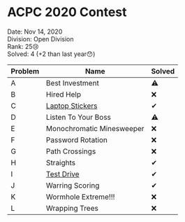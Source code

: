 
# ACPC 2020 Contest

Date: Nov 14, 2020  
Division: Open Division  
Rank: 25😢  
Solved: 4 (+2 than last year😯)

Problem | Name | Solved
--|--|--
A|Best Investment|⚠
B|Hired Help|❌
C|[Laptop Stickers](Problem-C/C.md)|✔
D|Listen To Your Boss|⚠
E|Monochromatic Minesweeper|❌
F|Password Rotation|❌
G|Path Crossings|❌
H|Straights|✔
I|[Test Drive](Problem-I/I.md)|✔
J|Warring Scoring|✔
K|Wormhole Extreme!!!|❌
L|Wrapping Trees|❌